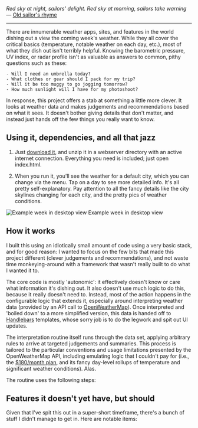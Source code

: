 _Red sky at night, sailors' delight._
_Red sky at morning, sailors take warning_
— [Old sailor's rhyme](http://en.wikipedia.org/wiki/Red_sky_at_morning)

----

There are innumerable weather apps, sites, and features in the world dishing out a view the coming week's weather. While they all cover the critical basics (temperature, notable weather on each day, etc.), most of what they dish out isn't terribly helpful. Knowing the barometric pressure, UV index, or radar profile isn't as valuable as answers to common, pithy questions such as these:

```
- Will I need an umbrella today?
- What clothes or gear should I pack for my trip?
- Will it be too muggy to go jogging tomorrow?
- How much sunlight will I have for my photoshoot?
```

In response, this project offers a stab at something a little more clever. It looks at weather data and makes judgements and recommendations based on what it sees. It doesn't bother giving details that don't matter, and instead just hands off the few things you really want to know.


## Using it, dependencies, and all that jazz

1. Just [download it](http://github.com/comradecid/RedSky), and unzip it in a webserver directory with an active internet connection. Everything you need is included; just open index.html.

2. When you run it, you'll see the weather for a default city, which you can change via the menu. Tap on a day to see more detailed info. It's all pretty self-explanatory. Pay attention to all the fancy details like the city skylines changing for each city, and the pretty pics of weather conditions.

![Example week in desktop view](http://comradecid.com/media/redsky_desktop.png)
Example week in desktop view


## How it works

I built this using an idiotically small amount of code using a very basic stack, and for good reason: I wanted to focus on the few bits that made this project different (clever judgements and recommendations), and not waste time monkeying-around with a framework that wasn't really built to do what I wanted it to.

The core code is mostly 'autonomic': it effectively doesn't know or care what information it's dishing out. It also doesn't use much logic to do this, because it really doesn't need to. Instead, most of the action happens in the configurable logic that extends it, especially around interpreting weather data (provided by an API call to [OpenWeatherMap](http://openweathermap.org/forecast5)). Once interpreted and 'boiled down' to a more simplified version, this data is handed off to [Handlebars](http://handlebarsjs.com) templates, whose sorry job is to do the legwork and spit out UI updates.

The interpretation routine itself runs through the data set, applying arbitrary rules to arrive at targeted judgements and summaries. This process is tailored to the particular conventions and usage limitations presented by the OpenWeatherMap API, including emulating logic that I couldn't pay for (i.e., the [$180/month plan](http://openweathermap.org/price), and its fancy day-level rollups of temperature and significant weather conditions). Alas.

The routine uses the following steps:


## Features it doesn't yet have, but should

Given that I've spit this out in a super-short timeframe, there's a bunch of stuff I didn't manage to get in. Here are notable items:
